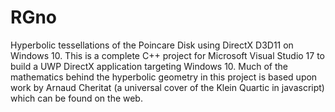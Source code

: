 # RGno
Hyperbolic tessellations of the Poincare Disk using DirectX D3D11 on Windows 10. 
This is a complete C++ project for Microsoft Visual Studio 17 to build a UWP DirectX application targeting Windows 10. 
Much of the mathematics behind the hyperbolic geometry in this project is based upon work by Arnaud Cheritat (a universal cover of the Klein Quartic in javascript) which can be found on the web. 

